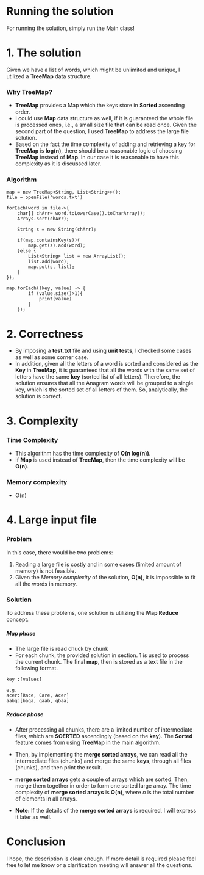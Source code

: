 # Running the solution
For running the solution, simply run the Main class!
# 1. The solution
Given we have a list of words, which might be unlimited and unique, I utilized a **TreeMap** data structure.
### Why TreeMap?
- **TreeMap** provides a Map which the keys store in **Sorted** ascending order.
- I could use **Map** data structure as well, if it is guaranteed the whole file is processed ones, i.e., a small size file that can be read once. Given the second part of the question, I used **TreeMap** to address the large file solution.
- Based on the fact the time complexity of adding and retrieving a key for **TreeMap** is **log(n)**, there should be a reasonable logic of choosing **TreeMap** instead of **Map**. In our case it is reasonable to have this complexity as it is discussed later.

### Algorithm
```
map = new TreeMap<String, List<String>>();
file = openFile('words.txt')
    
forEach(word in file->{
    char[] chArr= word.toLowerCase().toCharArray();
    Arrays.sort(chArr);
    
    String s = new String(chArr);

    if(map.containsKey(s)){
        map.get(s).add(word);
    }else {
        List<String> list = new ArrayList();
        list.add(word);
        map.put(s, list);
    }
});

map.forEach((key, value) -> {
        if (value.size()>1){
            print(value)
        }
    });
```



# 2. Correctness
- By imposing a **test.txt** file and using **unit tests**, I checked some cases as well as some corner case.
- In addition, given all the letters of a word is sorted and considered as the **Key** in **TreeMap**, it is guaranteed that all the words with the same set of letters have the same **key** (sorted list of all letters). Therefore, the solution ensures that all the Anagram words will be grouped to a single key, which is the sorted set of all letters of them. So, analytically, the solution is correct.

# 3. Complexity
### Time Complexity
- This algorithm has the time complexity of **O(n log(n))**.
- If **Map** is used instead of **TreeMap**, then the time complexity will be **O(n)**.
### Memory complexity
- O(n)

# 4. Large input file
### Problem
In this case, there would be two problems:
1. Reading a large file is costly and in some cases (limited amount of memory) is not feasible.
2. Given the *Memory complexity* of the solution, **O(n)**, it is impossible to fit all the words in memory.

### Solution
To address these problems, one solution is utilizing the **Map Reduce** concept.

##### Map phase
- The large file is read chuck by chunk
- For each chunk, the provided solution in section. 1 is used to process the current chunk. The final **map**, then is stored as a text file in the following format.
```aidl
key :[values]

e.g.
acer:[Race, Care, Acer]
aabq:[baqa, qaab, qbaa]
```
##### Reduce phase
- After processing all chunks, there are a limited number of intermediate files, which are **SOERTED** ascendingly (based on the **key**). The **Sorted** feature comes from using **TreeMap** in the main algorithm.
- Then, by implementing the **merge sorted arrays**, we can read all the intermediate files (chunks) and merge the same **keys**, through all files (chunks), and then print the result.
- **merge sorted arrays** gets a couple of arrays which are sorted. Then, merge them together in order to form one sorted large array. The time complexity of **merge sorted arrays** is **O(n)**, where *n* is the total number of elements in all arrays.

- **Note:** If the details of the **merge sorted arrays** is required, I will express it later as well.

# Conclusion 
I hope, the description is clear enough. If more detail is required please feel free to let me know or a clarification meeting will answer all the questions. 

